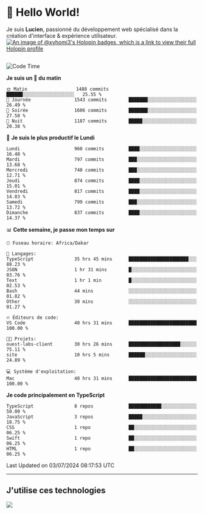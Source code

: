 # 👋 Hello World!

Je suis **Lucien**, passionné du développement web spécialisé dans la création d'interface & expérience utilisateur.
[![An image of @xyhomi3's Holopin badges, which is a link to view their full Holopin profile](https://holopin.me/xyhomi3)](https://holopin.io/@xyhomi3)

##

<!--START_SECTION:waka-->
![Code Time](http://img.shields.io/badge/Code%20Time-1%2C499%20hrs%205%20mins-blue)

**Je suis un 🐤 du matin** 

```text
🌞 Matin                  1488 commits        ██████░░░░░░░░░░░░░░░░░░░   25.55 % 
🌆 Journée                1543 commits        ███████░░░░░░░░░░░░░░░░░░   26.49 % 
🌃 Soirée                 1606 commits        ███████░░░░░░░░░░░░░░░░░░   27.58 % 
🌙 Nuit                   1187 commits        █████░░░░░░░░░░░░░░░░░░░░   20.38 % 
```
📅 **Je suis le plus productif le Lundi** 

```text
Lundi                    960 commits         ████░░░░░░░░░░░░░░░░░░░░░   16.48 % 
Mardi                    797 commits         ███░░░░░░░░░░░░░░░░░░░░░░   13.68 % 
Mercredi                 740 commits         ███░░░░░░░░░░░░░░░░░░░░░░   12.71 % 
Jeudi                    874 commits         ████░░░░░░░░░░░░░░░░░░░░░   15.01 % 
Vendredi                 817 commits         ████░░░░░░░░░░░░░░░░░░░░░   14.03 % 
Samedi                   799 commits         ███░░░░░░░░░░░░░░░░░░░░░░   13.72 % 
Dimanche                 837 commits         ████░░░░░░░░░░░░░░░░░░░░░   14.37 % 
```


📊 **Cette semaine, je passe mon temps sur** 

```text
🕑︎ Fuseau horaire: Africa/Dakar

💬 Langages: 
TypeScript               35 hrs 45 mins      ██████████████████████░░░   88.23 % 
JSON                     1 hr 31 mins        █░░░░░░░░░░░░░░░░░░░░░░░░   03.76 % 
Text                     1 hr 1 min          █░░░░░░░░░░░░░░░░░░░░░░░░   02.53 % 
Bash                     44 mins             ░░░░░░░░░░░░░░░░░░░░░░░░░   01.82 % 
Other                    30 mins             ░░░░░░░░░░░░░░░░░░░░░░░░░   01.27 % 

🔥 Éditeurs de code: 
VS Code                  40 hrs 31 mins      █████████████████████████   100.00 % 

🐱‍💻 Projets: 
ouest-labs-client        30 hrs 26 mins      ███████████████████░░░░░░   75.11 % 
site                     10 hrs 5 mins       ██████░░░░░░░░░░░░░░░░░░░   24.89 % 

💻 Système d'exploitation: 
Mac                      40 hrs 31 mins      █████████████████████████   100.00 % 
```

**Je code principalement en TypeScript** 

```text
TypeScript               8 repos             ████████████░░░░░░░░░░░░░   50.00 % 
JavaScript               3 repos             █████░░░░░░░░░░░░░░░░░░░░   18.75 % 
CSS                      1 repo              ██░░░░░░░░░░░░░░░░░░░░░░░   06.25 % 
Swift                    1 repo              ██░░░░░░░░░░░░░░░░░░░░░░░   06.25 % 
HTML                     1 repo              ██░░░░░░░░░░░░░░░░░░░░░░░   06.25 % 
```




 Last Updated on 03/07/2024 08:17:53 UTC
<!--END_SECTION:waka-->
---

## J'utilise ces technologies

<p align="left">
  <a href="https://skillicons.dev">
    <img src="https://skillicons.dev/icons?i=ts,js,md,scss,tailwind,react,docker,express,astro,vite,nextjs,vercel,figma,ableton" />
  </a>
</p>

